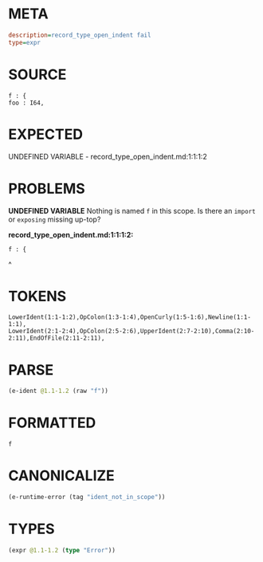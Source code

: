 # META
~~~ini
description=record_type_open_indent fail
type=expr
~~~
# SOURCE
~~~roc
f : {
foo : I64,
~~~
# EXPECTED
UNDEFINED VARIABLE - record_type_open_indent.md:1:1:1:2
# PROBLEMS
**UNDEFINED VARIABLE**
Nothing is named `f` in this scope.
Is there an `import` or `exposing` missing up-top?

**record_type_open_indent.md:1:1:1:2:**
```roc
f : {
```
^


# TOKENS
~~~zig
LowerIdent(1:1-1:2),OpColon(1:3-1:4),OpenCurly(1:5-1:6),Newline(1:1-1:1),
LowerIdent(2:1-2:4),OpColon(2:5-2:6),UpperIdent(2:7-2:10),Comma(2:10-2:11),EndOfFile(2:11-2:11),
~~~
# PARSE
~~~clojure
(e-ident @1.1-1.2 (raw "f"))
~~~
# FORMATTED
~~~roc
f
~~~
# CANONICALIZE
~~~clojure
(e-runtime-error (tag "ident_not_in_scope"))
~~~
# TYPES
~~~clojure
(expr @1.1-1.2 (type "Error"))
~~~
